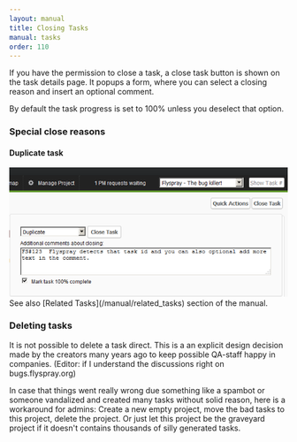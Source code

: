 ```yaml
---
layout: manual
title: Closing Tasks
manual: tasks
order: 110
---
```


If you have the permission to close a task, a close task button is shown on the task details page. It popups a form, where you can select a closing reason and insert an optional comment.

By default the task progress is set to 100% unless you deselect that option.

<h3>Special close reasons</h3>

<h4>Duplicate task</h4>
<img src="/images/manual/closetask_duplicates.png" class="img-responsive" alt="close task and mark as duplicate of another task" title="screenshot from Flyspray 1.0-rc1">
See also [Related Tasks](/manual/related_tasks) section of the manual.

<h3>Deleting tasks</h3>

It is not possible to delete a task direct. This is a an explicit design decision made by the creators many years ago 
to keep possible QA-staff happy in companies. (Editor: if I understand the discussions right on bugs.flyspray.org)

In case that things went really wrong due something like a spambot or someone vandalized and created many tasks without solid reason, here is a workaround for admins: Create a new empty project, move the bad tasks to this project, delete the project. Or just let this project be the graveyard project if it doesn't contains thousands of silly generated tasks.
